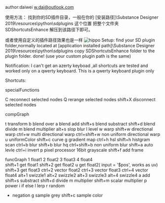 author:daiwei 
w.dai@outlook.com

使用方法：
找到你的SD插件目录，一般在你的 [安装路径]\Substance Designer 2019\resources\python\sdplugins 这个位置
把整个文件夹SDShortcutsEnhance 解压到该路径下即可。

或者使用自定义的插件路径效果也是一样
![hippo](https://cdnb.artstation.com/p/assets/images/images/019/767/601/original/david-leoric-01.gif?1564943917)
Setup:
find your SD plugin folder,normally located at [application installed path]\Substance Designer 2019\resources\python\sdplugins
copy SDShortcutsEnhance folder to the plugin folder. done!
(use your custom plugin path is the same)

Notification:
 I can't get an  azerty  keyboad ,all shortcuts are tested and worked only on a qwerty keyboard.
This is a qwerty keyboard plugin only


Shortcuts:

specialFunctions

C	reconnect selected nodes
Q	rerange selected nodes
shift+X	disconnect selected nodes


compGraph

t	transform
b	blend over
a	blend add
shift+s      blend substract
shift+d     blend divide
m	blend multiplier
alt+s	slop blur
l 	level
w	warp
shift+w	directional warp
ctrl+w	multi directional warp
ctrl+shift+w	non uniform directional warp
u	uniformColor
shift+c	curve
g	gradient map
ctrl+h	hsl
shift+h	histgram scan
ctrl+b	blur
shift+b	blur hq
ctrl+shift+b 	non uniform blur
shift+a 	auto levle
ctrl+i	invert
p	pixel processor 16bit grayscale
shift+f	add frame

funcGraph
1	float1
2	float2
3	float3
4	float4	
shift+1	get float1
shift+2	get float2
u	get float2( input = '$pos', works as uv)
shift+3	get float3
ctrl+2 	vector float2
ctrl+3	vector float3
ctrl+4 	vector float4
alt+1	swizzle1
alt+2	swizzle2
alt+3	swizzle3
alt+4	swizzle4
a	add
shift+s	substract
shift+d	divide
m	multiplier
shift+m	scalar multiplier
p	power
i	if else
l	lerp
r	random
-	negation
g	sample grey
shift+c	sample color




